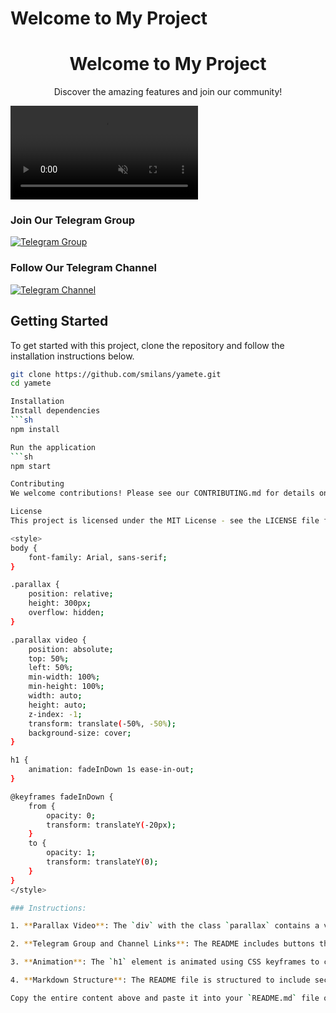 # Welcome to My Project

<div style="text-align: center;">
  <h1>Welcome to My Project</h1>
  <p>Discover the amazing features and join our community!</p>
</div>

<div class="parallax">
  <video autoplay muted loop>
    <source src="https://github.com/smilans/yamete/blob/main/video1.mp4" type="video/mp4">
    Your browser does not support the video tag.
  </video>
</div>

### Join Our Telegram Group

[![Telegram Group](https://img.shields.io/badge/Telegram-Group-blue?style=for-the-badge&logo=telegram)](https://t.me/vpn_injectorid)

### Follow Our Telegram Channel

[![Telegram Channel](https://img.shields.io/badge/Telegram-Channel-blue?style=for-the-badge&logo=telegram)](https://t.me/smilans)

## Getting Started

To get started with this project, clone the repository and follow the installation instructions below.

```sh
git clone https://github.com/smilans/yamete.git
cd yamete

Installation
Install dependencies
```sh
npm install

Run the application
```sh
npm start

Contributing
We welcome contributions! Please see our CONTRIBUTING.md for details on how to get started.

License
This project is licensed under the MIT License - see the LICENSE file for details.

<style>
body {
    font-family: Arial, sans-serif;
}

.parallax {
    position: relative;
    height: 300px;
    overflow: hidden;
}

.parallax video {
    position: absolute;
    top: 50%;
    left: 50%;
    min-width: 100%;
    min-height: 100%;
    width: auto;
    height: auto;
    z-index: -1;
    transform: translate(-50%, -50%);
    background-size: cover;
}

h1 {
    animation: fadeInDown 1s ease-in-out;
}

@keyframes fadeInDown {
    from {
        opacity: 0;
        transform: translateY(-20px);
    }
    to {
        opacity: 1;
        transform: translateY(0);
    }
}
</style>

### Instructions:

1. **Parallax Video**: The `div` with the class `parallax` contains a video element that plays automatically, is muted, and loops. Replace the `source src` URL with the actual path to your video file on GitHub.

2. **Telegram Group and Channel Links**: The README includes buttons that link to your Telegram group and channel.

3. **Animation**: The `h1` element is animated using CSS keyframes to create a fade-in-down effect.

4. **Markdown Structure**: The README file is structured to include sections for features, community links, getting started instructions, installation, contributing, and license.

Copy the entire content above and paste it into your `README.md` file on GitHub. Ensure that the video file is accessible at the specified URL for the video to load correctly.

